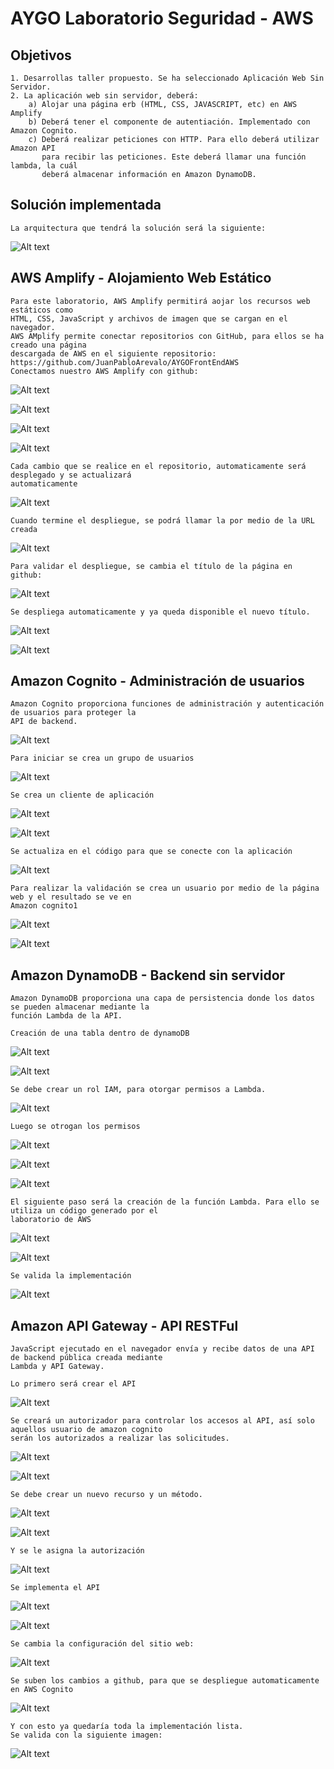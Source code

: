 # AYGO Laboratorio Seguridad - AWS

## Objetivos
	1. Desarrollas taller propuesto. Se ha seleccionado Aplicación Web Sin Servidor.
	2. La aplicación web sin servidor, deberá:
		a) Alojar una página erb (HTML, CSS, JAVASCRIPT, etc) en AWS Amplify
		b) Deberá tener el componente de autentiación. Implementado con Amazon Cognito.
		c) Deberá realizar peticiones con HTTP. Para ello deberá utilizar Amazon API
		   para recibir las peticiones. Este deberá llamar una función lambda, la cuál
		   deberá almacenar información en Amazon DynamoDB.
		   
## Solución implementada
	La arquitectura que tendrá la solución será la siguiente:
	
![Alt text](img/Arquitectura.JPG)	

## AWS Amplify - Alojamiento Web Estático
	Para este laboratorio, AWS Amplify permitirá aojar los recursos web estáticos como
	HTML, CSS, JavaScript y archivos de imagen que se cargan en el navegador.
	AWS AMplify permite conectar repositorios con GitHub, para ellos se ha creado una página
	descargada de AWS en el siguiente repositorio: https://github.com/JuanPabloArevalo/AYGOFrontEndAWS
	Conectamos nuestro AWS Amplify con github:
	
![Alt text](img/ConectarConGit1.JPG)

![Alt text](img/ConectarConGit2.JPG)	

![Alt text](img/ConectarConGit3.JPG)	

![Alt text](img/ConectarConGit4.JPG)	

	Cada cambio que se realice en el repositorio, automaticamente será desplegado y se actualizará 
	automaticamente
	
![Alt text](img/ConectarConGit5.JPG)	

	Cuando termine el despliegue, se podrá llamar la por medio de la URL creada
	
![Alt text](img/tituloAntes.JPG)	

	Para validar el despliegue, se cambia el título de la página en github:

![Alt text](img/CambioGit.JPG)	

	Se despliega automaticamente y ya queda disponible el nuevo título.
	
![Alt text](img/Rebuild.JPG)
	
![Alt text](img/NuevoTitulo.JPG)
	
		
## Amazon Cognito - Administración de usuarios
	Amazon Cognito proporciona funciones de administración y autenticación de usuarios para proteger la 
	API de backend.
	
![Alt text](img/cognito1.JPG)	

	Para iniciar se crea un grupo de usuarios
	
![Alt text](img/GrupoUsuario1.JPG)	

	Se crea un cliente de aplicación
	
![Alt text](img/CreacionCLienteApp.JPG)
	
![Alt text](img/ClienteApp2.JPG)	

	Se actualiza en el código para que se conecte con la aplicación
	
![Alt text](img/ConfigJS.JPG)	

	Para realizar la validación se crea un usuario por medio de la página web y el resultado se ve en
	Amazon cognito1
	
![Alt text](img/UsuarioCreado.JPG)	
	
![Alt text](img/AutenticaciónOK.JPG)	

		
## Amazon DynamoDB - Backend sin servidor
	Amazon DynamoDB proporciona una capa de persistencia donde los datos se pueden almacenar mediante la 
	función Lambda de la API.
	
	Creación de una tabla dentro de dynamoDB
	
![Alt text](img/CreacionDynamoDB.JPG)	

![Alt text](img/DynamoDB.JPG)

	Se debe crear un rol IAM, para otorgar permisos a Lambda.
	
![Alt text](img/CreacionRolIAM.JPG)	
	
	Luego se otrogan los permisos

![Alt text](img/PermisosRolAIM.JPG)	

![Alt text](img/PermisosRolAIMCreacion.JPG)	

![Alt text](img/ResumenPolitica.JPG)	

	El siguiente paso será la creación de la función Lambda. Para ello se utiliza un código generado por el 
	laboratorio de AWS
	
![Alt text](img/FuncionLambda1.JPG)

![Alt text](img/FuncionLambda2.JPG)	

	Se valida la implementación
	
![Alt text](img/PruebaFuncionLamdba.JPG)	


## Amazon API Gateway - API RESTFul
	JavaScript ejecutado en el navegador envía y recibe datos de una API de backend pública creada mediante 
	Lambda y API Gateway.
	
	Lo primero será crear el API
	
![Alt text](img/APIGateway.JPG)	

	Se creará un autorizador para controlar los accesos al API, así solo aquellos usuario de amazon cognito
	serán los autorizados a realizar las solicitudes.
	
![Alt text](img/APIGatewayAutorization.JPG)	

![Alt text](img/APIGatewayPrueba.JPG)

	Se debe crear un nuevo recurso y un método.
	
![Alt text](img/APIGatewayRecurso.JPG)	

![Alt text](img/APIGatewayMetodo.JPG)		

	Y se le asigna la autorización
	
![Alt text](img/APIGatewayAutorizacion.JPG)	

	Se implementa el API
	
![Alt text](img/ImplementacionAPI.JPG)	

![Alt text](img/ImplementacionAPI2.JPG)		

	Se cambia la configuración del sitio web:
	
![Alt text](img/ConfigJS2.JPG)		

	Se suben los cambios a github, para que se despliegue automaticamente en AWS Cognito
	
![Alt text](img/cambiosGitJS.JPG)	

	Y con esto ya quedaría toda la implementación lista.
	Se valida con la siguiente imagen:
	
![Alt text](img/PruebaOk!.JPG)	
	
	
	